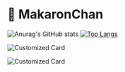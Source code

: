 # 💛 MakaronChan

![Anurag's GitHub stats](https://github-readme-stats.vercel.app/api?username=MakaronChan&show_icons=true&theme=dracula&bg_color=30,e96443,904e95&title_color=fff&text_color=fff&hide_border=true)
[![Top Langs](https://github-readme-stats.vercel.app/api/top-langs/?username=MakaronChan&theme=dark&bg_color=30,e96443,904e95&hide_border=true)](https://github.com/anuraghazra/github-readme-stats)

![Customized Card](https://github-readme-stats.vercel.app/api/pin?username=MakaronChan&repo=Clearlag-Languages&title_color=fff&icon_color=f9f9f9&text_color=9f9f9f&bg_color=151515)

![Customized Card](https://github-readme-stats.vercel.app/api/pin?username=MakaronChan&repo=CLauncher&title_color=fff&icon_color=f9f9f9&text_color=fff&bg_color=30,e96443,904e95)
